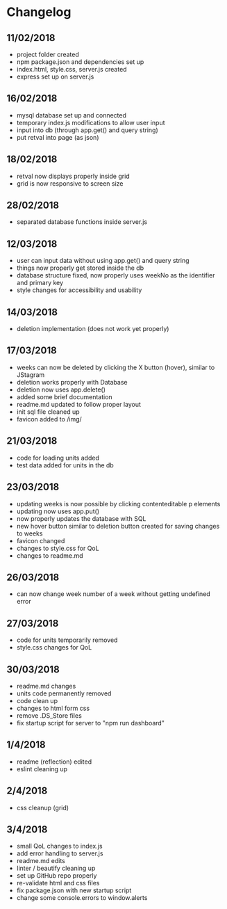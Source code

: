 # Changelog

## 11/02/2018

* project folder created
* npm package.json and dependencies set up
* index.html, style.css, server.js created
* express set up on server.js

## 16/02/2018

* mysql database set up and connected
* temporary index.js modifications to allow user input
* input into db (through app.get() and query string)
* put retval into page (as json)

## 18/02/2018

* retval now displays properly inside grid
* grid is now responsive to screen size

## 28/02/2018

* separated database functions inside server.js

## 12/03/2018

* user can input data without using app.get() and query string
* things now properly get stored inside the db
* database structure fixed, now properly uses weekNo as the identifier and primary key
* style changes for accessibility and usability

## 14/03/2018

* deletion implementation (does not work yet properly)

## 17/03/2018

* weeks can now be deleted by clicking the X button (hover), similar to JStagram
* deletion works properly with Database
* deletion now uses app.delete()
* added some brief documentation
* readme.md updated to follow proper layout
* init sql file cleaned up
* favicon added to /img/

## 21/03/2018

* code for loading units added
* test data added for units in the db

## 23/03/2018

* updating weeks is now possible by clicking contenteditable p elements
* updating now uses app.put()
* now properly updates the database with SQL
* new hover button similar to deletion button created for saving changes to weeks
* favicon changed
* changes to style.css for QoL
* changes to readme.md

## 26/03/2018

* can now change week number of a week without getting undefined error

## 27/03/2018

* code for units temporarily removed
* style.css changes for QoL

## 30/03/2018

* readme.md changes
* units code permanently removed
* code clean up
* changes to html form css
* remove .DS_Store files
* fix startup script for server to "npm run dashboard"

## 1/4/2018

* readme (reflection) edited
* eslint cleaning up

## 2/4/2018
* css cleanup (grid)

## 3/4/2018
* small QoL changes to index.js
* add error handling to server.js
* readme.md edits
* linter / beautify cleaning up
* set up GitHub repo properly
* re-validate html and css files
* fix package.json with new startup script
* change some console.errors to window.alerts
